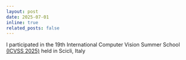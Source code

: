 ```yaml
---
layout: post
date: 2025-07-01
inline: true
related_posts: false
---
```


I participated in the 19th International Computer Vision Summer School [(ICVSS 2025)](https://icvss.dmi.unict.it/icvss2025/) held in Scicli, Italy
